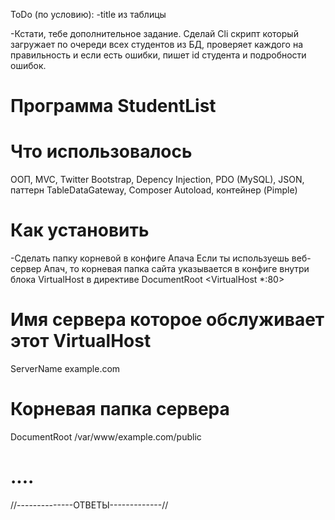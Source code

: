 ToDo (по условию):
-title из таблицы

-Кстати, тебе дополнительное задание. Сделай Cli скрипт который загружает по очереди всех студентов из БД, проверяет каждого на правильность и если есть ошибки, пишет id студента и подробности ошибок.


Программа StudentList
=========

Что использовалось
=========
ООП, MVC, Twitter Bootstrap, Depency Injection, PDO (MySQL), JSON, паттерн TableDataGateway, Composer Autoload, контейнер (Pimple)

Как установить
=========
-Сделать папку корневой в конфиге Апача
	Если ты используешь веб-сервер Апач, то корневая папка сайта указывается в конфиге внутри блока VirtualHost в директиве DocumentRoot
<VirtualHost *:80>
# Имя сервера которое обслуживает этот VirtualHost
ServerName example.com
# Корневая папка сервера
DocumentRoot /var/www/example.com/public
# ....

//--------------ОТВЕТЫ-------------//
